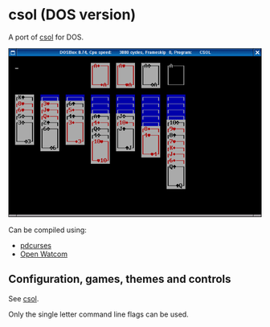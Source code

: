 # csol (DOS version)

A port of [csol](https://github.com/nielssp/csol) for DOS.

![csol](csol.png)

Can be compiled using:
- [pdcurses](https://pdcurses.sourceforge.io/)
- [Open Watcom](http://www.openwatcom.org/)

## Configuration, games, themes and controls

See [csol](https://github.com/nielssp/csol).

Only the single letter command line flags can be used.
